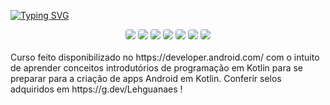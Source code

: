 [![Typing SVG](https://readme-typing-svg.herokuapp.com/?color=777BB4&size=35&center=true&vCenter=true&width=1000&lines=Indrodução+a+programação+Kotlin;Primeiros+exercícios+feitos!;Perfil+no+Google+for+Developers:;https://g.dev/Lehguanaes;Be+Welcome!+:%29)](https://git.io/typing-svg)

<div align="center"> 
    <a href="exercicio01.kt" target="_blank"><img src="https://img.shields.io/badge/exercicio 01-777BB4?&style=for-the-badge&logo=kotlin&logoColor=white" style="border-radius: 4px" target="_blank"></a>
    <a href="exercicio02.kt" target="_blank"><img src="https://img.shields.io/badge/exercicio 02-777BB4?&style=for-the-badge&logo=kotlin&logoColor=white" style="border-radius: 4px" target="_blank"></a>
    <a href="exercicio03.kt" target="_blank"><img src="https://img.shields.io/badge/exercicio 03-777BB4?&style=for-the-badge&logo=kotlin&logoColor=white" style="border-radius: 4px" target="_blank"></a>
    <a href="exercicio04.kt" target="_blank"><img src="https://img.shields.io/badge/exercicio 04-777BB4?&style=for-the-badge&logo=kotlin&logoColor=white" style="border-radius: 4px" target="_blank"></a>
     <a href="exercicio05.kt" target="_blank"><img src="https://img.shields.io/badge/exercicio 05-777BB4?&style=for-the-badge&logo=kotlin&logoColor=white" style="border-radius: 4px" target="_blank"></a>
    <a href="exercicio06.kt" target="_blank"><img src="https://img.shields.io/badge/exercicio 06-777BB4?&style=for-the-badge&logo=kotlin&logoColor=white" style="border-radius: 4px" target="_blank"></a>
    <a href="exercicio07.kt" target="_blank"><img src="https://img.shields.io/badge/exercicio 07-777BB4?&style=for-the-badge&logo=kotlin&logoColor=white" style="border-radius: 4px" target="_blank"></a>
 </div>
  <br>
Curso feito disponibilizado no https://developer.android.com/ com o intuito de aprender conceitos introdutórios de programação em Kotlin para se preparar para a criação de apps Android em Kotlin.
Conferir selos adquiridos em https://g.dev/Lehguanaes !

